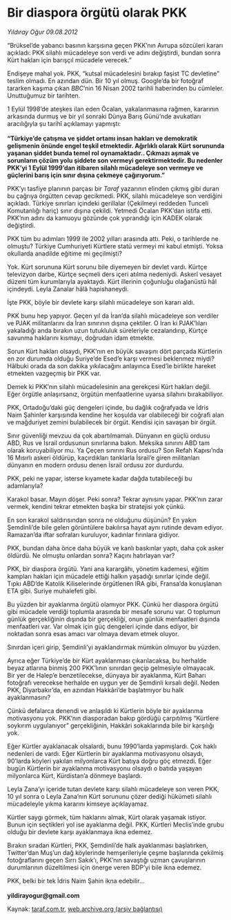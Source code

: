 # Bir diaspora örgütü olarak PKK

*Yıldıray Oğur 09.08.2012*

<div class="yazi"><p>“Brüksel’de yabancı basının karşısına geçen PKK’nın Avrupa sözcüleri kararı açıkladı: PKK silahlı mücadeleye son verdi ve adını değiştirdi, bundan sonra Kürt hakları için barışçıl mücadele verecek.”</p>
<p>Endişeye mahal yok. PKK, “kutsal mücadelesini bırakıp faşist TC devletine” teslim olmadı. En azından dün. Bir 10 yıl olmuş. Google’da bir fotoğraf tararken kaşıma çıkan <i>BBC</i>’nin 16 Nisan 2002 tarihli haberinden bu cümleler. Unuttuğumuz bir tarihten. </p>
<p>1 Eylül 1998’de ateşkes ilan eden Öcalan, yakalanmasına rağmen, kararının arkasında durmuş ve bir yıl sonraki Dünya Barış Günü’nde avukatları aracılığıyla şu tarihî açıklamayı yapmıştı:<br/><br/><b>“Türkiye’de çatışma ve şiddet ortamı insan hakları ve demokratik gelişmenin önünde engel teşkil etmektedir. Ağırlıklı olarak Kürt sorununda yaşanan şiddet bunda temel rol oynamaktadır.. Çıkmazı aşmak ve sorunların çözüm yolu şiddete son vermeyi gerektirmektedir. Bu nedenler PKK’yi 1 Eylül 1999’dan itibaren silahlı mücadeleye son vermeye ve güçlerini barış için sınır dışına çekmeye çağırıyorum.”</b></p>
<p>PKK’yı tasfiye planının parçası bir <i>Taraf</i> yazarının elinden çıkmış gibi duran bu çağrıya örgütten cevap gecikmedi. PKK, silahlı mücadeleye son verdiğini açıkladı. Türkiye sınırları içindeki gerillalar (Çekilmeyi reddeden Tunceli Komutanlığı hariç) sınır dışına çekildi. Yetmedi Öcalan PKK’dan istifa etti. PKK’nın adını da kamuoyu gözünde çok yıprandığı için KADEK olarak değiştirdi. </p>
<p>PKK tüm bu adımları 1999 ile 2002 yılları arasında attı. Peki, o tarihlerde ne olmuştu? Türkiye Cumhuriyeti Kürtlere statü vermeyi mi kabul etmişti. Yoksa okullarda anadilde eğitime mi geçilmişti?</p>
<p>Yok. Kürt sorununa Kürt sorunu bile diyemeyen bir devlet vardı. Kürtçe televizyon darbe, Kürtçe seçmeli ders içeri atılma nedeniydi. Askerî vesayet düzeni tüm kurumlarıyla ayaktaydı. Kürt illerinin çoğunluğu olağanüstü hâl içindeydi. Leyla Zanalar hâlâ hapishaneydi. </p>
<p>İşte PKK, böyle bir devlete karşı silahlı mücadeleye son kararı aldı. </p>
<p>PKK bunu hep yapıyor. Geçen yıl da İran’da silahlı mücadeleye son verdiler ve PJAK militanlarını da İran sınırının dışına çektiler. O İran ki PJAK’lıları yakaladığı anda bırakın uzun tutukluluk süreleriyle cezalandırıp, Kürtçe savunma haklarını kısmayı, doğrudan idam etmekte.</p>
<p>Sorun Kürt hakları olsaydı, PKK’nın en büyük savaşını dört parçada Kürtlerin en zor durumda olduğu Suriye’de Esed’e karşı vermesi beklenmez miydi? Hâlbuki orada da son dakika yıkılacağını anlayınca Esed’le birlikte hareket etmekten vazgeçmiş bir PKK var. </p>
<p>Demek ki PKK’nın silahlı mücadelesinin ana gerekçesi Kürt hakları değil. Eğer örgütle anlaşırsanız, örgütün menfaatlerine uyarsa silahını bırakabiliyor. </p>
<p>PKK, Ortadoğu’daki güç dengeleri içinde, bu dağlık coğrafyada ve İdris Naim Şahinler karşısında kendine her koşulda var olabileceği bir coğrafi alan ve mağduriyet zemini bulabilecek bir örgüt. Kendisi için savaşan bir örgüt.</p>
<p>Sınır güvenliği mevzuu da çok abartılmamalı. Dünyanın en güçlü ordusu ABD, Rus ve İsrail ordusunun sınırlarına bakın. Meksika sınırını ABD tam olarak koruyabiliyor mu. Ya Çeçen sınırını Rus ordusu? Son Refah Kapısı’nda 16 Mısırlı askeri öldürüp, kaçırdıkları tanklarla İsrail’e giren militanları dünyanın en modern ordusu denen İsrail ordusu zor durdurdu. </p>
<p>PKK, peki ne yapar, isterse kıyamete kadar dağda tutabileceği bu adamlarıyla?</p>
<p>Karakol basar. Mayın döşer. Peki sonra? Tekrar aynısını yapar. PKK’nın zarar vermek, kendini tekrar etmekten başka bir stratejisi yok çünkü.</p>
<p>En son karakol saldırısından sonra ne olduğunu düşünün? En yakın Şemdinli’de bile gelen görüntülere bakılırsa hayat aynı rutinde devam ediyor. Ramazan’da iftar sofraları kuruluyor, kadınlar fırınlara gidiyor. </p>
<p>PKK, bundan daha önce daha büyük ve kanlı baskınlar yaptı, daha çok asker öldürdü. Ne olmuştu onlardan sonra? Kaçını hatırlayan var? </p>
<p>PKK, bir diaspora örgütü. Yani ana karargâhı, yönetim kademesi, eğitim kampları hakları için mücadele ettiği halkın yaşadığı sınırlar içinde değil. Tıpkı ABD’de Katolik Kiliselerinde örgütlenen IRA gibi, Fransa’da konuşlanan ETA gibi. Suriye muhalefeti gibi. </p>
<p>Bu yüzden bir ayaklanma örgütü olamıyor PKK. Çünkü her diaspora örgütü gibi mücadele verdiği toplumla arasında bir mesafe sorunu var. O toplumun günlük gerçekliğinin dışında bir gerçekliği, onun günlük menfaatleri dışında menfaatleri var. Var olmak için güç dengeleri içinde dans ediyor, bir noktadan sonra esas amacı var olmaya devam etmek oluyor. </p>
<p>Sınırdan içeri girip, Şemdinli’yi ayaklandırmak mümkün olmuyor bu yüzden. </p>
<p>Ayrıca eğer Türkiye’de bir Kürt ayaklanması çıkarılacaksa, bu herhalde beyaz atlarına binmiş 200 PKK’lının sınırdan geçip gelmesiyle olmayacak. Bir yer de Halep’e benzetilecekse, dünyaya bir ayaklanma, Kürt Baharı fotoğrafı verecekse herhalde en uygun yer de Şemdinli kırsalı değil. Neden PKK, Diyarbakır’da, en azından Hakkâri’de başlatmıyor bu halk ayaklanmasını? </p>
<p>Çünkü defalarca denendi ve anlaşıldı ki Kürtlerin böyle bir ayaklanma motivasyonu yok. PKK’nın diasporadan bakıp gördüğü çarpıtılmış “Kürtlere soykırım uygulanıyor” gerçekliğinin, Hakkâri sokaklarında bile bir karşılığı yok. </p>
<p>Eğer Kürtler ayaklanacak olsalardı, bunu 1990’larda yapmışlardı. Çok haklı nedenleri de vardı. Eğer Kürtlerin bir ayaklanma motivasyonu olsaydı, 90’larda köyleri yakılan milyonlarca Kürt batıya doğru göç etmezdi. Eğer bugün Kürtlerin bir ayaklanma motivasyonu olsaydı o batıda yaşayan milyonlarca Kürt, Kürdistan’a dönmeye başlardı. </p>
<p>Leyla Zana’yı içeride tutan devlete karşı silahlı mücadeleye son veren PKK, 10 yıl sonra o Leyla Zana’nın Kürt sorununu çözer dediği hükümeti silahlı mücadeleyle yıkma kararını kimseye açıklayamaz. </p>
<p>Kürtler saygı görmek, tüm haklarını almak, Kürt olarak yaşamak istiyor. Bunun için seçtikleri yol ise ayaklanma değil. PKK, Kürtleri Meclis’inde grubu olduğu bir devlete karşı ayaklanmaya ikna edemez. </p>
<p>Bırakın sıradan Kürtleri, PKK, Şemdinli’de halk ayaklanması başlatırken, Twitter’dan Muş’un dağ köylerinde hemşerileriyle çeşme başlarında çekilmiş fotoğraflarını geçen Sırrı Sakık’ı, PKK’nın savaştığı uzman çavuşlarının durumlarının düzeltilmesi için önerge veren BDP’yi bile ikna edemez. </p>
<p>PKK, belki bir tek İdris Naim Şahin ikna edebilir...<br/><br/><b>yildirayogur@gmail.com</b></p>
</div>

Kaynak: [taraf.com.tr](http://www.taraf.com.tr/yildiray-ogur/makale-bir-diaspora-orgutu-olarak-pkk.htm), [web.archive.org (arşiv bağlantısı)](http://web.archive.org/web/20130709141617/http://www.taraf.com.tr/yildiray-ogur/makale-bir-diaspora-orgutu-olarak-pkk.htm)
